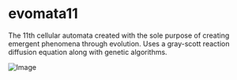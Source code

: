 # evomata11
The 11th cellular automata created with the sole purpose of creating emergent phenomena through evolution.
Uses a gray-scott reaction diffusion equation along with genetic algorithms.

![Image](http://i.imgur.com/hVMj4MO.png)
